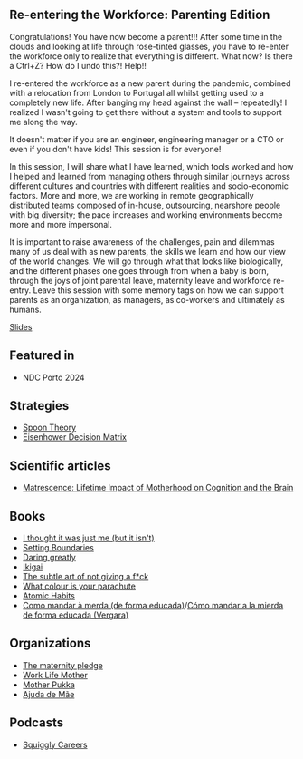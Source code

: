 ## Re-entering the Workforce: Parenting Edition

Congratulations! You have now become a parent!!! After some time in the clouds and looking at life through rose-tinted glasses, you have to re-enter the workforce only to realize that everything is different. What now? Is there a Ctrl+Z? How do I undo this?! Help!!

I re-entered the workforce as a new parent during the pandemic, combined with a relocation from London to Portugal all whilst getting used to a completely new life. After banging my head against the wall – repeatedly! I realized I wasn't going to get there without a system and tools to support me along the way.

It doesn't matter if you are an engineer, engineering manager or a CTO or even if you don't have kids! This session is for everyone!

In this session, I will share what I have learned, which tools worked and how I helped and learned from managing others through similar journeys across different cultures and countries with different realities and socio-economic factors. More and more, we are working in remote geographically distributed teams composed of in-house, outsourcing, nearshore people with big diversity; the pace increases and working environments become more and more impersonal.

It is important to raise awareness of the challenges, pain and dilemmas many of us deal with as new parents, the skills we learn and how our view of the world changes. We will go through what that looks like biologically, and the different phases one goes through from when a baby is born, through the joys of joint parental leave, maternity leave and workforce re-entry.
Leave this session with some memory tags on how we can support parents as an organization, as managers, as co-workers and ultimately as humans.

[Slides](https://github.com/NChaganlal/talks/blob/main/Re-entering%20the%20workforce%20-%20Parenting%20Edition.pdf)

## Featured in
- NDC Porto 2024

## Strategies

- [Spoon Theory](https://en.wikipedia.org/wiki/Spoon_theory)
- [Eisenhower Decision Matrix](https://jamesclear.com/eisenhower-box)

## Scientific articles

- [Matrescence: Lifetime Impact of Motherhood on Cognition and the Brain](https://www.ncbi.nlm.nih.gov/pmc/articles/PMC9957969/)

## Books

- [I thought it was just me (but it isn't)](https://amzn.eu/d/cfafs8F)
- [Setting Boundaries](https://amzn.eu/d/aefJRP2)
- [Daring greatly](https://amzn.eu/d/bUHeywI)
- [Ikigai](https://www.amazon.com/Ikigai-Japanese-Hardcover-Miralles-Francesc/dp/B0C2CR3F6P)
- [The subtle art of not giving a f*ck](https://amzn.eu/d/dWEMnLQ)
- [What colour is your parachute](https://amzn.eu/d/4UdPARv)
- [Atomic Habits](https://www.amazon.com/Atomic-Habits-Proven-Build-Break/dp/0735211299)
- [Como mandar à merda (de forma educada)](https://www.bertrand.pt/livro/como-mandar-a-merda-de-forma-educada-alba-cardalda/29448134)/[Cómo mandar a la mierda de forma educada (Vergara)](https://amzn.eu/d/fopDnqF)

## Organizations

- [The maternity pledge](https://www.maternitypledge.com/)
- [Work Life Mother](https://www.worklifemother.com/)
- [Mother Pukka](https://www.motherpukka.co.uk/)
- [Ajuda de Mãe](https://ajudademae.pt/)

## Podcasts

- [Squiggly Careers](https://www.amazingif.com/)
